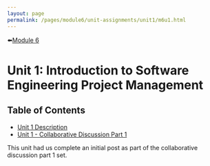 ```yaml
---
layout: page
permalink: /pages/module6/unit-assignments/unit1/m6u1.html
---
```


⬅️[Module 6](/pages/module6.html)

# Unit 1: Introduction to Software Engineering Project Management

## Table of Contents

-  [Unit 1 Description](/pages/module6/unit-assignments/unit1/m6u1-description.html)
- [Unit 1 - Collaborative Discussion Part 1](/pages/module6/unit-assignments/unit1/collab-discussion.html)

This unit had us complete an initial post as part of the collaborative discussion part 1 set.
